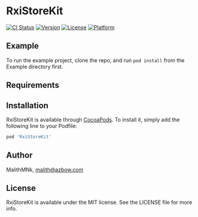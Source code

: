 # RxiStoreKit

[![CI Status](https://img.shields.io/travis/MalithMNk/RxiStoreKit.svg?style=flat)](https://travis-ci.org/MalithMNk/RxiStoreKit)
[![Version](https://img.shields.io/cocoapods/v/RxiStoreKit.svg?style=flat)](https://cocoapods.org/pods/RxiStoreKit)
[![License](https://img.shields.io/cocoapods/l/RxiStoreKit.svg?style=flat)](https://cocoapods.org/pods/RxiStoreKit)
[![Platform](https://img.shields.io/cocoapods/p/RxiStoreKit.svg?style=flat)](https://cocoapods.org/pods/RxiStoreKit)

## Example

To run the example project, clone the repo, and run `pod install` from the Example directory first.

## Requirements

## Installation

RxiStoreKit is available through [CocoaPods](https://cocoapods.org). To install
it, simply add the following line to your Podfile:

```ruby
pod 'RxiStoreKit'
```

## Author

MalithMNk, malith@azbow.com

## License

RxiStoreKit is available under the MIT license. See the LICENSE file for more info.
